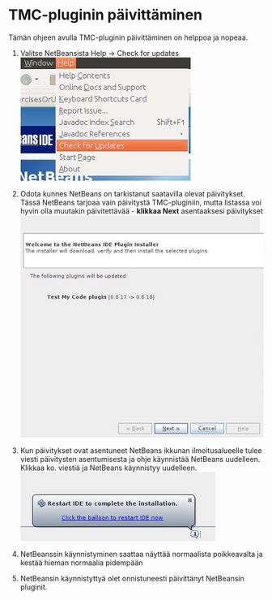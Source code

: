 # TMC-pluginin päivittäminen

Tämän ohjeen avulla TMC-pluginin päivittäminen on helppoa ja nopeaa.

1) Valitse NetBeansista Help -> Check for updates
![step1](https://github.com/UniversityHelsinkiTKTL/tmc-plugin-installation-guide/blob/master/update-images/update-1.jpg)

2) Odota kunnes NetBeans on tarkistanut saatavilla olevat päivitykset. Tässä NetBeans tarjoaa vain päivitystä TMC-pluginiin, mutta listassa voi hyvin olla muutakin päivitettävää - **klikkaa Next** asentaaksesi päivitykset
![step2](https://github.com/UniversityHelsinkiTKTL/tmc-plugin-installation-guide/blob/master/update-images/update-2.jpg)

3) Kun päivitykset ovat asentuneet NetBeans ikkunan ilmoitusalueelle tulee viesti päivitysten asentumisesta ja ohje käynnistää NetBeans uudelleen. Klikkaa ko. viestiä ja NetBeans käynnistyy uudelleen.
![step3](https://github.com/UniversityHelsinkiTKTL/tmc-plugin-installation-guide/blob/master/update-images/update-3.jpg)

4) NetBeanssin käynnistyminen saattaa näyttää normaalista poikkeavalta ja kestää hieman normaalia pidempään

5) NetBeansin käynnistyttyä olet onnistuneesti päivittänyt NetBeansin pluginit.


